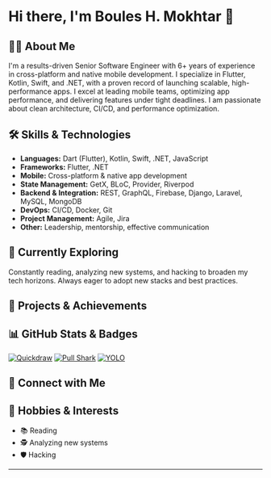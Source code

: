 # Hi there, I'm Boules H. Mokhtar 👋

## 👨‍💻 About Me
I'm a results-driven Senior Software Engineer with 6+ years of experience in cross-platform and native mobile development. I specialize in Flutter, Kotlin, Swift, and .NET, with a proven record of launching scalable, high-performance apps. I excel at leading mobile teams, optimizing app performance, and delivering features under tight deadlines. I am passionate about clean architecture, CI/CD, and performance optimization.

## 🛠️ Skills & Technologies
- **Languages:** Dart (Flutter), Kotlin, Swift, .NET, JavaScript
- **Frameworks:** Flutter, .NET
- **Mobile:** Cross-platform & native app development
- **State Management:** GetX, BLoC, Provider, Riverpod
- **Backend & Integration:** REST, GraphQL, Firebase, Django, Laravel, MySQL, MongoDB
- **DevOps:** CI/CD, Docker, Git
- **Project Management:** Agile, Jira
- **Other:** Leadership, mentorship, effective communication

## 🌱 Currently Exploring
Constantly reading, analyzing new systems, and hacking to broaden my tech horizons. Always eager to adopt new stacks and best practices.

## 🚀 Projects & Achievements
<!--
Highlight your top repositories or milestones here. Example:
- [AwesomeApp](https://github.com/bolespolo4/awesomeapp): Flutter-powered app for seamless productivity.
- [BackendX](https://github.com/bolespolo4/backendx): Scalable backend in .NET and Django.
-->

## 📊 GitHub Stats & Badges

[![Quickdraw](https://img.shields.io/badge/Achievement-Quickdraw-blue?style=flat-square&logo=github)](https://github.com/bolespolo4?achievement=quickdraw&tab=achievements)
[![Pull Shark](https://img.shields.io/badge/Achievement-Pull%20Shark-green?style=flat-square&logo=github)](https://github.com/bolespolo4?achievement=pull-shark&tab=achievements)
[![YOLO](https://img.shields.io/badge/Achievement-YOLO-orange?style=flat-square&logo=github)](https://github.com/bolespolo4?tab=achievements&achievement=yolo)

<!--
Uncomment below to show GitHub stats and top languages.
-->
<!--
![bolespolo4's GitHub Stats](https://github-readme-stats.vercel.app/api?username=bolespolo4&show_icons=true&theme=radical)
![Top Langs](https://github-readme-stats.vercel.app/api/top-langs/?username=bolespolo4&layout=compact)
-->

## 🔗 Connect with Me
<!--
- [LinkedIn](#)
- [Twitter](#)
- [Personal Website](#)
-->

## 🎯 Hobbies & Interests
- 📚 Reading
- 🕵️ Analyzing new systems
- 🛡️ Hacking

---

<!--
Feel free to customize or expand with more sections, fun facts, or featured repositories!
-->

<!--
**bolespolo4/bolespolo4** is a ✨ _special_ ✨ repository because its `README.md` (this file) appears on your GitHub profile.

Here are some ideas to get you started:

- 🔭 I’m currently working on ...
- 🌱 I’m currently learning ...
- 👯 I’m looking to collaborate on ...
- 🤔 I’m looking for help with ...
- 💬 Ask me about ...
- 📫 How to reach me: ...
- 😄 Pronouns: ...
- ⚡ Fun fact: ...
-->
